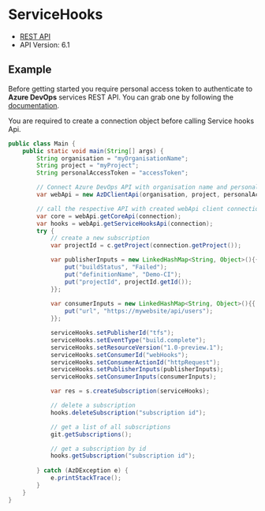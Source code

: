 # ServiceHooks

- [REST API](https://docs.microsoft.com/en-us/rest/api/azure/devops/hooks/?view=azure-devops-rest-6.1)
- API Version: 6.1

## Example

Before getting started you require personal access token to authenticate to **Azure DevOps** services REST API.
You can grab one by following the [documentation](https://docs.microsoft.com/en-us/azure/devops/organizations/accounts/use-personal-access-tokens-to-authenticate?WT.mc_id=docs-github-dbrown&view=azure-devops&tabs=preview-page).

You are required to create a connection object before calling Service hooks Api.

```java
public class Main {
    public static void main(String[] args) {
        String organisation = "myOrganisationName";
        String project = "myProject";
        String personalAccessToken = "accessToken";

        // Connect Azure DevOps API with organisation name and personal access token.
        var webApi = new AzDClientApi(organisation, project, personalAccessToken);

        // call the respective API with created webApi client connection object;
        var core = webApi.getCoreApi(connection);
        var hooks = webApi.getServiceHooksApi(connection);
        try {
            // create a new subscription
            var projectId = c.getProject(connection.getProject());

            var publisherInputs = new LinkedHashMap<String, Object>(){{
                put("buildStatus", "Failed");
                put("definitionName", "Demo-CI");
                put("projectId", projectId.getId());
            }};
            
            var consumerInputs = new LinkedHashMap<String, Object>(){{
                put("url", "https://mywebsite/api/users");
            }};

            serviceHooks.setPublisherId("tfs");
            serviceHooks.setEventType("build.complete");
            serviceHooks.setResourceVersion("1.0-preview.1");
            serviceHooks.setConsumerId("webHooks");
            serviceHooks.setConsumerActionId("httpRequest");
            serviceHooks.setPublisherInputs(publisherInputs);
            serviceHooks.setConsumerInputs(consumerInputs);

            var res = s.createSubscription(serviceHooks);

            // delete a subscription
            hooks.deleteSubscription("subscription id");

            // get a list of all subscriptions
            git.getSubscriptions();

            // get a subscription by id
            hooks.getSubscription("subscription id");
            
        } catch (AzDException e) {
            e.printStackTrace();
        }
    }
}
```